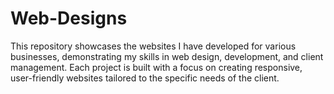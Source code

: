 # Web-Designs
This repository showcases the websites I have developed for various businesses, demonstrating my skills in web design, development, and client management. Each project is built with a focus on creating responsive, user-friendly websites tailored to the specific needs of the client.
